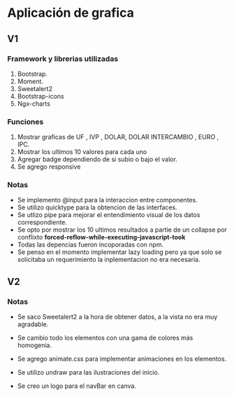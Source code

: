 # Aplicación de grafica

## V1

### Framework y librerias utilizadas
1. Bootstrap.
2. Moment.
3. Sweetalert2
4. Bootstrap-icons
5. Ngx-charts

###  Funciones

1. Mostrar graficas de   UF , IVP , DOLAR,   DOLAR INTERCAMBIO , EURO , IPC.
2. Mostrar los ultimos 10 valores para cada uno
3. Agregar badge dependiendo de si subio o bajo el valor.
4. Se agrego responsive

### Notas

- Se implemento  @input para la interaccion entre componentes.
- Se utilizo quicktype para la obtencion de las interfaces.
- Se utlizo pipe para mejorar el entendimiento visual de los datos correspondiente.
- Se opto por mostrar los 10 ultimos resultados a partie de un collapse por conflixto **forced-reflow-while-executing-javascript-took**
- Todas las depencias fueron incoporadas con npm.
- Se penso en el momento implementar lazy loading pero ya que solo se solicitaba un requerimiento la inplementacion no era necesaria.


## V2


### Notas

- Se saco Sweetalert2 a la hora de obtener datos, a la vista no era muy agradable.

- Se cambio todo los elementos con una gama de colores más homogenia.

- Se agrego animate.css para implementar animaciones en los elementos.

- Se utilizo undraw para las ilustraciones del inicio.

- Se creo un logo para el navBar en canva.
